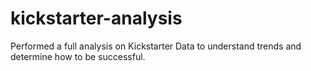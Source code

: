 # kickstarter-analysis
Performed a full analysis on Kickstarter Data to understand trends and determine how to be successful. 

